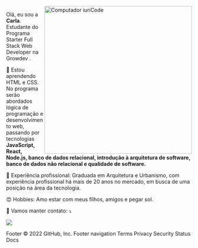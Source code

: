 <img src="https://raw.githubusercontent.com/MicaelliMedeiros/micaellimedeiros/master/image/computer-illustration.png" min-width="400px" max-width="400px" width="400px" align="right" alt="Computador iuriCode">

<p align="left"> 
  Olá, eu sou a <strong>Carla</strong>.<br>
  Estudante do Programa Starter Full Stack Web Developer na Growdev .
</p>

<p align="left">
  🦄 Estou aprendendo HTML e CSS. No programa serão abordados lógica de programação e desenvolvimento web, passando por tecnologias  <strong>JavaScript, React, Node.js, banco de dados relacional, introdução à arquitetura de software, banco de dados não relacional e qualidade de software.</strong>
</p>

<p align="left">
  💼 Experiência profissional: Graduada em Arquitetura e Urbanismo, com experiência profissional há mais de 20 anos no mercado, em busca de uma posição na área da tecnologia.
</p>

<p align="left">
  😍 Hobbies: Amo estar com meus filhos, amigos e pegar sol.
</p>


<p align="left">
  💌 Vamos manter contato: ⤵️
</p>

  <a href="#" alt="Linkedin">
  <img src="https://img.shields.io/badge/-Linkedin-0e76a8?style=flat-square&logo=Linkedin&logoColor=white&link=https://www.linkedin.com/in/carla-hentschel-5b1723b9/" /></a>

</p>  
Footer
© 2022 GitHub, Inc.
Footer navigation
Terms
Privacy
Security
Status
Docs

